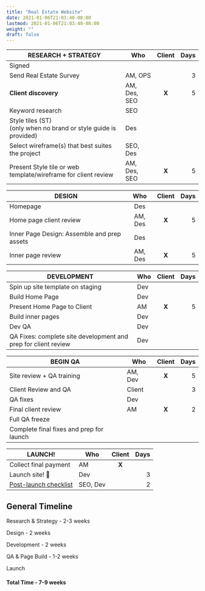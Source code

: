 ```yaml
---
title: "Real Estate Website"
date: 2021-01-06T21:03:40-08:00
lastmod: 2021-01-06T21:03:40-08:00
weight: ""
draft: false
---
```


|RESEARCH + STRATEGY| Who | Client | Days
|---|---|:---:|---:|
|Signed|
|Send Real Estate Survey | AM, OPS|| 3 |
| __Client discovery__ | AM, Des, SEO | __X__ | 5 |
|Keyword research| SEO |
|Style tiles (ST) <br> (only when no brand or style guide is provided)| Des |
| Select wireframe(s) that best suites the project | SEO, Des |
| Present Style tile or web template/wireframe for client review| AM, Des, SEO | __X__ |5|

|DESIGN| Who | Client | Days |
|---|:---:|:---:|---:|
|Homepage| Des |
|Home page client review| AM, Des | __X__ | 5 |
|Inner Page Design: Assemble and prep assets | Des |
|Inner page review| AM, Des | __X__ | 5 |

|DEVELOPMENT| Who | Client | Days
|---|---|:---:|---:|
|Spin up site template on staging| Dev |
|Build Home Page| Dev |
|Present Home Page to Client | AM | __X__ | 5 |
| Build inner pages | Dev |
| Dev QA | Dev |
|QA Fixes: complete site development and prep for client review| Dev |

|BEGIN QA| Who | Client | Days
|---|---|:---:|---:|
|Site review + QA training| AM, Dev | __X__ | 5 |
|Client Review and QA| Client | | 3 |
|QA fixes | Dev |
|Final client review| AM | __X__ | 2 | 
|Full QA freeze|
|Complete final fixes and prep for launch|

|LAUNCH!| Who | Client | Days
|---|---|:---:|---:|
|Collect final payment| AM | __X__
|Launch site! 🍾 | Dev | | 3 | 
|[Post-launch checklist](/web-division/post-launch/)| SEO, Dev | | 2 |

## General Timeline
Research & Strategy - 2-3 weeks

Design - 2 weeks

Development - 2 weeks

QA & Page Build - 1-2 weeks

Launch

#### Total Time - 7-9 weeks
